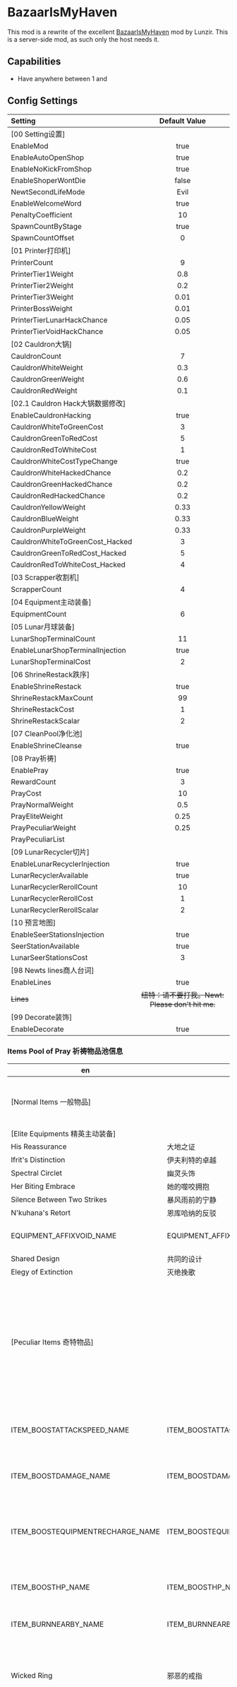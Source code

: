 # BazaarIsMyHaven

This mod is a rewrite of the excellent [BazaarIsMyHaven](https://thunderstore.io/package/Lunzir2/BazaarIsMyHaven/) mod by Lunzir. This is a server-side mod, as such only the host needs it.

## Capabilities

- Have anywhere between 1 and 

## Config Settings
| Setting| Default Value| 
|:-------|:-------:|
[00 Setting设置]|
EnableMod|true
EnableAutoOpenShop|true
EnableNoKickFromShop|true
EnableShoperWontDie|false
NewtSecondLifeMode |Evil
EnableWelcomeWord|true
PenaltyCoefficient|10
SpawnCountByStage|true
SpawnCountOffset|0
[01 Printer打印机]|
PrinterCount|9
PrinterTier1Weight|0.8
PrinterTier2Weight|0.2
PrinterTier3Weight|0.01
PrinterBossWeight|0.01
PrinterTierLunarHackChance|0.05
PrinterTierVoidHackChance|0.05
[02 Cauldron大锅]|
CauldronCount|7
CauldronWhiteWeight|0.3
CauldronGreenWeight|0.6
CauldronRedWeight|0.1
[02.1 Cauldron Hack大锅数据修改]|
EnableCauldronHacking|true
CauldronWhiteToGreenCost|3
CauldronGreenToRedCost|5
CauldronRedToWhiteCost|1
CauldronWhiteCostTypeChange|true
CauldronWhiteHackedChance|0.2
CauldronGreenHackedChance|0.2
CauldronRedHackedChance|0.2
CauldronYellowWeight|0.33
CauldronBlueWeight|0.33
CauldronPurpleWeight|0.33
CauldronWhiteToGreenCost_Hacked|3
CauldronGreenToRedCost_Hacked|5
CauldronRedToWhiteCost_Hacked|4
[03 Scrapper收割机]|
ScrapperCount|4
[04 Equipment主动装备]|
EquipmentCount|6
[05 Lunar月球装备]|
LunarShopTerminalCount|11
EnableLunarShopTerminalInjection|true
LunarShopTerminalCost|2
[06 ShrineRestack跌序]|
EnableShrineRestack|true
ShrineRestackMaxCount|99
ShrineRestackCost|1
ShrineRestackScalar|2
[07 CleanPool净化池]|
EnableShrineCleanse|true
[08 Pray祈祷]|
EnablePray|true
RewardCount|3
PrayCost|10
PrayNormalWeight|0.5
PrayEliteWeight|0.25
PrayPeculiarWeight|0.25
PrayPeculiarList|
[09 LunarRecycler切片]|
EnableLunarRecyclerInjection|true
LunarRecyclerAvailable|true
LunarRecyclerRerollCount|10
LunarRecyclerRerollCost|1
LunarRecyclerRerollScalar|2
[10 预言地图]|
EnableSeerStationsInjection|true
SeerStationAvailable|true
LunarSeerStationsCost|3
[98 Newts lines商人台词]|
EnableLines|true
~~Lines~~|~~纽特：请不要打我。Newt: Please don\'t hit me.~~
[99 Decorate装饰]|
EnableDecorate|true

### Items Pool of Pray 祈祷物品池信息
|en|cn|describe|
|---|---|---|
[Normal Items 一般物品]||White(Tier1), Green(Tier2), Red(Tier3) 白、绿、红颜色物品
[Elite Equipments 精英主动装备]||
His Reassurance|大地之证|
Ifrit's Distinction|伊夫利特的卓越|
Spectral Circlet|幽灵头饰|
Her Biting Embrace|她的噬咬拥抱|
Silence Between Two Strikes|暴风雨前的宁静|
N'kuhana's Retort|恩库哈纳的反驳|
EQUIPMENT_AFFIXVOID_NAME|EQUIPMENT_AFFIXVOID_NAME|Void Elite equip 虚空精英装备
Shared Design|共同的设计|
Elegy of Extinction|灭绝挽歌|
[Peculiar Items 奇特物品]||items from the game that have not been developed have no name or description. 来源于游戏没有开发完的内部物品，他们没有名字和描述
ITEM_BOOSTATTACKSPEED_NAME|ITEM_BOOSTATTACKSPEED_NAME|+10% attack speed per stack. +10%攻击速度/物品数量
ITEM_BOOSTDAMAGE_NAME|ITEM_BOOSTDAMAGE_NAME|+10% dmg per stack. +10%基础伤害/物品数量
ITEM_BOOSTEQUIPMENTRECHARGE_NAME|ITEM_BOOSTEQUIPMENTRECHARGE_NAME|-10% equip CD per stack, benefits of diminishing. -10%主动装备冷却时间，效益递减
ITEM_BOOSTHP_NAME|ITEM_BOOSTHP_NAME|+10% HP per stack. +10%生命值/物品数量
ITEM_BURNNEARBY_NAME|ITEM_BURNNEARBY_NAME|permanent burning. 永久燃烧
Wicked Ring|邪恶的戒指|+5% crit, when crit -0.5s all skill CD per stack. +5%暴击率，暴击时候-0.5秒技能CD
ITEM_CRIPPLEWARDONLEVEL_NAME|ITEM_CRIPPLEWARDONLEVEL_NAME|when a monster levels up, a permanent slow down aura is generated for the player that owns the item. 当怪物升级，向拥有该物品的玩家生成永久减速光环
ITEM_EMPOWERALWAYS_NAME|ITEM_EMPOWERALWAYS_NAME|just an ornament. 装饰品
ITEM_GHOST_NAME|ITEM_GHOST_NAME|become a ghost and can't be attacked. 变成幽魂，无法被攻击
ITEM_LEVELBONUS_NAME|ITEM_LEVELBONUS_NAME|+1 team level per stack. +1等级/物品数量
Ancestral Incubator|先祖孵化器|
ITEM_INVADINGDOPPELGANGER_NAME|ITEM_INVADINGDOPPELGANGER_NAME|+1000% hp, -96% dmg(dmg has been fixed to 1). +1000%生命值，-96%基础伤害(伤害已修正为1)
ITEM_TEMPESTONKILL_NAME|ITEM_TEMPESTONKILL_NAME|When killed, there is a chance to summon the circle of Storms. touching the circle of Storms. gains N 'Kuhana's Retort Buff for 10 seconds. 当击杀后有一定机率召唤风暴圈，触碰风暴圈获得N'kuhana's Retort Buff，持续10秒
ITEM_WARCRYONCOMBAT_NAME|ITEM_WARCRYONCOMBAT_NAME|Trigger effect: +50% movement speed, +100% attack speed for 2 seconds (+4 seconds per stack), 30 seconds cooldown. 当发动攻击触发效果，+50%移动速度，+100%攻击速度，持续2秒(+4秒/物品数量)，冷却30秒

## What's Next 以后的想法
- [ ] Increase the probability of something good depending on the difficulty of the level. 根据关卡难度提升好东西的概率
- [ ] Recycle can reroll custom LunarShopBud. 切片翻滚包含所有月球蓓蕾，目前只有原本的5个在滚，有点难不一定能做到
- [ ] Developing new mods, and three other ideas that have something to do with Newt. 开发新的mod，还有三个想法都和商人有点关系。


## Known issues 已知问题
- Although no need for unmoded, for players who have not installed the same mod, some labels are not correctly displayed and will not affect normal use. For example, moon bud physical size, shrinehealing price tag is displayed as money, the actual cost of lunar coins. 虽然不需要unmoded，但是未安装同样mod的玩家，一些标签不能准确显示，但不影响正常使用。比如月球蓓蕾实体大小，树灵价格标签显示为金钱，实际是花费月币。
- Equipment price is currently set to 0, there is no better way to change the price type so far. 主动装备价格目前设置成0，目前没有找到办法修改价格类型。
